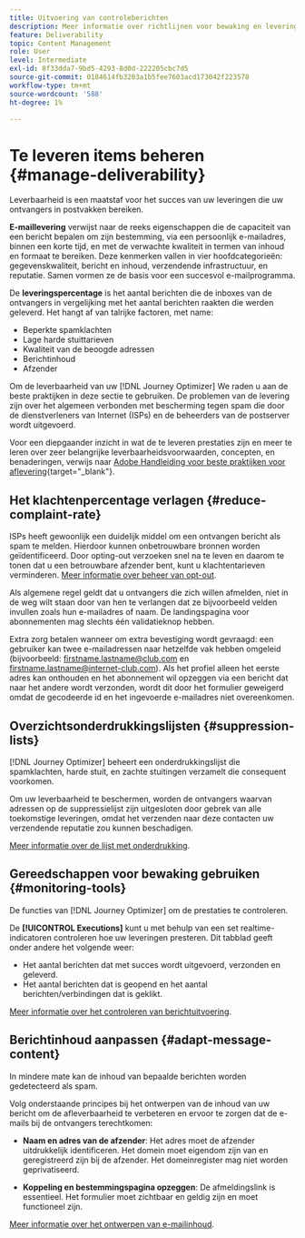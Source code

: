 ```yaml
---
title: Uitvoering van controleberichten
description: Meer informatie over richtlijnen voor bewaking en levering
feature: Deliverability
topic: Content Management
role: User
level: Intermediate
exl-id: 8f33dda7-9bd5-4293-8d0d-222205cbc7d5
source-git-commit: 0184614fb3203a1b5fee7603acd173042f223578
workflow-type: tm+mt
source-wordcount: '588'
ht-degree: 1%

---
```


# Te leveren items beheren {#manage-deliverability}

Leverbaarheid is een maatstaf voor het succes van uw leveringen die uw ontvangers in postvakken bereiken.

**E-maillevering** verwijst naar de reeks eigenschappen die de capaciteit van een bericht bepalen om zijn bestemming, via een persoonlijk e-mailadres, binnen een korte tijd, en met de verwachte kwaliteit in termen van inhoud en formaat te bereiken. Deze kenmerken vallen in vier hoofdcategorieën: gegevenskwaliteit, bericht en inhoud, verzendende infrastructuur, en reputatie. Samen vormen ze de basis voor een succesvol e-mailprogramma.

De **leveringspercentage** is het aantal berichten die de inboxes van de ontvangers in vergelijking met het aantal berichten raakten die werden geleverd. Het hangt af van talrijke factoren, met name:

* Beperkte spamklachten
* Lage harde stuittarieven
* Kwaliteit van de beoogde adressen
* Berichtinhoud
* Afzender

Om de leverbaarheid van uw [!DNL Journey Optimizer] We raden u aan de beste praktijken in deze sectie te gebruiken. De problemen van de levering zijn over het algemeen verbonden met bescherming tegen spam die door de dienstverleners van Internet (ISPs) en de beheerders van de postserver wordt uitgevoerd.

Voor een diepgaander inzicht in wat de te leveren prestaties zijn en meer te leren over zeer belangrijke leverbaarheidsvoorwaarden, concepten, en benaderingen, verwijs naar [Adobe Handleiding voor beste praktijken voor aflevering](https://experienceleague.adobe.com/docs/deliverability-learn/deliverability-best-practice-guide/introduction.html?lang=nl){target=&quot;_blank&quot;}.

## Het klachtenpercentage verlagen {#reduce-complaint-rate}

ISPs heeft gewoonlijk een duidelijk middel om een ontvangen bericht als spam te melden. Hierdoor kunnen onbetrouwbare bronnen worden geïdentificeerd. Door opting-out verzoeken snel na te leven en daarom te tonen dat u een betrouwbare afzender bent, kunt u klachtentarieven verminderen. [Meer informatie over beheer van opt-out](consent.md#opt-out-management).

Als algemene regel geldt dat u ontvangers die zich willen afmelden, niet in de weg wilt staan door van hen te verlangen dat ze bijvoorbeeld velden invullen zoals hun e-mailadres of naam. De landingspagina voor abonnementen mag slechts één validatieknop hebben.

Extra zorg betalen wanneer om extra bevestiging wordt gevraagd: een gebruiker kan twee e-mailadressen naar hetzelfde vak hebben omgeleid (bijvoorbeeld: firstname.lastname@club.com en firstname.lastname@internet-club.com). Als het profiel alleen het eerste adres kan onthouden en het abonnement wil opzeggen via een bericht dat naar het andere wordt verzonden, wordt dit door het formulier geweigerd omdat de gecodeerde id en het ingevoerde e-mailadres niet overeenkomen.

## Overzichtsonderdrukkingslijsten {#suppression-lists}

[!DNL Journey Optimizer] beheert een onderdrukkingslijst die spamklachten, harde stuit, en zachte stuitingen verzamelt die consequent voorkomen.

Om uw leverbaarheid te beschermen, worden de ontvangers waarvan adressen op de suppressielijst zijn uitgesloten door gebrek van alle toekomstige leveringen, omdat het verzenden naar deze contacten uw verzendende reputatie zou kunnen beschadigen.

[Meer informatie over de lijst met onderdrukking](suppression-list.md).

## Gereedschappen voor bewaking gebruiken {#monitoring-tools}

De functies van [!DNL Journey Optimizer] om de prestaties te controleren.

De **[!UICONTROL Executions]** kunt u met behulp van een set realtime-indicatoren controleren hoe uw leveringen presteren. Dit tabblad geeft onder andere het volgende weer:
* Het aantal berichten dat met succes wordt uitgevoerd, verzonden en geleverd.
* Het aantal berichten dat is geopend en het aantal berichten/verbindingen dat is geklikt.

[Meer informatie over het controleren van berichtuitvoering](message-monitoring.md).

## Berichtinhoud aanpassen {#adapt-message-content}

In mindere mate kan de inhoud van bepaalde berichten worden gedetecteerd als spam.

<!--The use of certain words or of exclamation points in the subject line and within the messages can be read as signs of spam.

Spammers are also known to replace text with images to stop offending text from being analyzed automatically by anti-spam filters. In response to this, a message (in HTML format) with a high proportion of images, or images as attachments, may end up being blocked.-->

Volg onderstaande principes bij het ontwerpen van de inhoud van uw bericht om de afleverbaarheid te verbeteren en ervoor te zorgen dat de e-mails bij de ontvangers terechtkomen:

* **Naam en adres van de afzender**: Het adres moet de afzender uitdrukkelijk identificeren. Het domein moet eigendom zijn van en geregistreerd zijn bij de afzender. Het domeinregister mag niet worden geprivatiseerd.

<!--* **Subject**: Avoid excessive capitalization and punctuation, and words that are frequently used by spammers ("Win", "Free", etc.).
* **Personalize your email**: Personalizing the email increases the chances of your message being opened.
* **Images and text**: Respect a decent text/image ratio (for example 60% text and 40% images).-->
* **Koppeling en bestemmingspagina opzeggen**: De afmeldingslink is essentieel. Het formulier moet zichtbaar en geldig zijn en moet functioneel zijn.

<!--**Use tools** offered by Journey Optimizer to optimize the content of your email (delivery analysis, anti-spam analysis).-->

[Meer informatie over het ontwerpen van e-mailinhoud](design-emails.md).

<!--
## Establish your reputation as a sender

If you recently moved to another email service provider, IP address, or email domain or subdomain, you need to establish your reputation as a sender. Otherwise, your deliveries might be blocked or moved to the spam folder of the recipients' mailbox.

To warm up your IP, you can gradually ramp up the number of your deliveries. See this [use case](building-journeys/ramp-up-deliveries-uc.md).
-->